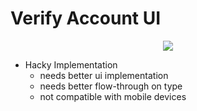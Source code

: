 # Verify Account UI

<p align="center">
  <img src="https://media2.giphy.com/media/pM3f8Gk4F7k4khLiAh/giphy.gif?cid=790b7611b811b7c244c0e5dee25bb137a1518cde44197c92&rid=giphy.gif&ct=g">
</p>

- Hacky Implementation
  - needs better ui implementation
  - needs better flow-through on type
  - not compatible with mobile devices
